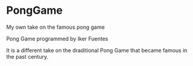 # PongGame
My own take on the famous pong game

Pong Game programmed by Iker Fuentes

It is a different take on the draditional Pong Game that became famous in the past century.
